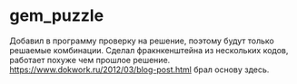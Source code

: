 # gem_puzzle
Добавил в программу проверку на решение, поэтому будут только решаемые комбинации. 
Сделал фракнкенштейна из нескольких кодов, работает похуже чем прошлое решение. https://www.dokwork.ru/2012/03/blog-post.html брал основу здесь. 
